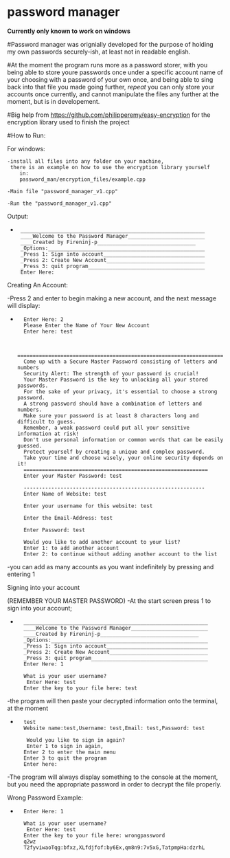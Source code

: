 # password manager
**Currently only known to work on windows**


 #Password manager was orignially developed for the purpose of holding my own
 passwords securely-ish, at least not in readable english.
 
 #At the moment the program runs more as a password storer, with you being
  able to store youre passwords once under a specific account name of your 
  choosing with a password of your own once, and being able to sing back 
  into that file you made going further, 
  *repeat* you can only store your accounts once currently, and cannot 
   manipulate the files any further at the moment, but is in developement.
   
 
 
 #Big help from https://github.com/philipperemy/easy-encryption 
  for the encryption library used to finish the project

#How to Run:

For windows:
 
	-install all files into any folder on your machine,
	 there is an example on how to use the encryption library yourself 
		in:
		password_man/encryption_files/example.cpp
		
	-Main file "password_manager_v1.cpp"
	
	-Run the "password_manager_v1.cpp"

Output:

 -
		____________________________________________________________
		____Welcome to the Password Manager_________________________
		____Created by Fireninj-p________________________________
		_Options:___________________________________________________
		_Press 1: Sign into account_________________________________
		_Press 2: Create New Account________________________________
		_Press 3: quit program______________________________________
		Enter Here: 
		
		
Creating An Account:

-Press 2 and enter to begin making a new account, and the next message will display:

-		Enter Here: 2
		Please Enter the Name of Your New Account
		Enter here: test


		=======================================================================      
		Come up with a Secure Master Password consisting of letters and numbers      
		Security Alert: The strength of your password is crucial!
		Your Master Password is the key to unlocking all your stored passwords.      
		For the sake of your privacy, it's essential to choose a strong password.    
		A strong password should have a combination of letters and numbers.
		Make sure your password is at least 8 characters long and difficult to guess.
		Remember, a weak password could put all your sensitive information at risk!  
		Don't use personal information or common words that can be easily guessed.   
		Protect yourself by creating a unique and complex password.
		Take your time and choose wisely, your online security depends on it!        
		============================================================
		Enter your Master Password: test

		-----------------------------------------------------------
		Enter Name of Website: test

		Enter your username for this website: test

		Enter the Email-Address: test

		Enter Password: test

		Would you like to add another account to your list?
		Enter 1: to add another account
		Enter 2: to continue without adding another account to the list
-you can add as many accounts as you want indefinitely by pressing and entering 1

Signing into your account

(REMEMBER YOUR MASTER PASSWORD)
-At the start screen press 1 to sign into your account;
-		____________________________________________________________
		____Welcome to the Password Manager_________________________
		____Created by Fireninj-p________________________________
		_Options:___________________________________________________
		_Press 1: Sign into account_________________________________
		_Press 2: Create New Account________________________________
		_Press 3: quit program______________________________________
		Enter Here: 1

		What is your user username?
		 Enter Here: test
		Enter the key to your file here: test
		
-the program will then paste your decrypted information onto the terminal,
 at the moment
 
-		test
		Website name:test,Username: test,Email: test,Password: test

		 Would you like to sign in again?
		 Enter 1 to sign in again,
		Enter 2 to enter the main menu
		Enter 3 to quit the program
		Enter here:

-The program will always display something to the console at the moment, but you need
the appropriate password in order to decrypt the file properly.

Wrong Password Example:

-		Enter Here: 1

		What is your user username?
		 Enter Here: test
		Enter the key to your file here: wrongpassword
		q2wz
		T2fyviwaoTqg:bfxz,XLfdjfof:by6Ex,qm8n9:7v5xG,TatpmpHa:dzrhL
